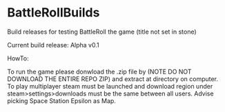 # BattleRollBuilds
Build releases for testing BattleRoll the game (title not set in stone)

Current build release: Alpha v0.1

HowTo:

To run the game please donwload the .zip file by (NOTE DO NOT DOWNLOAD THE ENTIRE REPO ZIP) and extract at directory on computer.
To play multiplayer steam must be launched and download region under steam>settings>downloads must be the same between all users.
Advise picking Space Station Epsilon as Map. 

